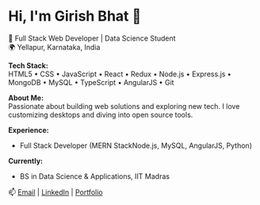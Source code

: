 # Hi, I'm Girish Bhat 👋

🚀 Full Stack Web Developer | Data Science Student  
🌍 Yellapur, Karnataka, India

**Tech Stack:**  
HTML5 • CSS • JavaScript • React • Redux • Node.js • Express.js • MongoDB • MySQL • TypeScript • AngularJS • Git

**About Me:**  
Passionate about building web solutions and exploring new tech. I love customizing desktops and diving into open source tools.

**Experience:**  
- Full Stack Developer (MERN StackNode.js, MySQL, AngularJS, Python)

**Currently:**  
- BS in Data Science & Applications, IIT Madras

📫 [Email](mailto:gireeshbhat68@gmail.com) | [LinkedIn](https://www.linkedin.com/) | [Portfolio](https://1gireesh.github.io/)
